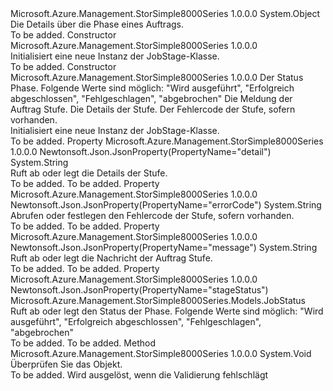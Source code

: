 <Type Name="JobStage" FullName="Microsoft.Azure.Management.StorSimple8000Series.Models.JobStage">
  <TypeSignature Language="C#" Value="public class JobStage" />
  <TypeSignature Language="ILAsm" Value=".class public auto ansi beforefieldinit JobStage extends System.Object" />
  <TypeSignature Language="DocId" Value="T:Microsoft.Azure.Management.StorSimple8000Series.Models.JobStage" />
  <TypeSignature Language="VB.NET" Value="Public Class JobStage" />
  <TypeSignature Language="F#" Value="type JobStage = class" />
  <AssemblyInfo>
    <AssemblyName>Microsoft.Azure.Management.StorSimple8000Series</AssemblyName>
    <AssemblyVersion>1.0.0.0</AssemblyVersion>
  </AssemblyInfo>
  <Base>
    <BaseTypeName>System.Object</BaseTypeName>
  </Base>
  <Interfaces />
  <Docs>
    <summary>
            Die Details über die Phase eines Auftrags.
            </summary>
    <remarks>To be added.</remarks>
  </Docs>
  <Members>
    <Member MemberName=".ctor">
      <MemberSignature Language="C#" Value="public JobStage ();" />
      <MemberSignature Language="ILAsm" Value=".method public hidebysig specialname rtspecialname instance void .ctor() cil managed" />
      <MemberSignature Language="DocId" Value="M:Microsoft.Azure.Management.StorSimple8000Series.Models.JobStage.#ctor" />
      <MemberSignature Language="VB.NET" Value="Public Sub New ()" />
      <MemberType>Constructor</MemberType>
      <AssemblyInfo>
        <AssemblyName>Microsoft.Azure.Management.StorSimple8000Series</AssemblyName>
        <AssemblyVersion>1.0.0.0</AssemblyVersion>
      </AssemblyInfo>
      <Parameters />
      <Docs>
        <summary>
            Initialisiert eine neue Instanz der JobStage-Klasse.
            </summary>
        <remarks>To be added.</remarks>
      </Docs>
    </Member>
    <Member MemberName=".ctor">
      <MemberSignature Language="C#" Value="public JobStage (Microsoft.Azure.Management.StorSimple8000Series.Models.JobStatus stageStatus, string message = null, string detail = null, string errorCode = null);" />
      <MemberSignature Language="ILAsm" Value=".method public hidebysig specialname rtspecialname instance void .ctor(valuetype Microsoft.Azure.Management.StorSimple8000Series.Models.JobStatus stageStatus, string message, string detail, string errorCode) cil managed" />
      <MemberSignature Language="DocId" Value="M:Microsoft.Azure.Management.StorSimple8000Series.Models.JobStage.#ctor(Microsoft.Azure.Management.StorSimple8000Series.Models.JobStatus,System.String,System.String,System.String)" />
      <MemberSignature Language="VB.NET" Value="Public Sub New (stageStatus As JobStatus, Optional message As String = null, Optional detail As String = null, Optional errorCode As String = null)" />
      <MemberSignature Language="F#" Value="new Microsoft.Azure.Management.StorSimple8000Series.Models.JobStage : Microsoft.Azure.Management.StorSimple8000Series.Models.JobStatus * string * string * string -&gt; Microsoft.Azure.Management.StorSimple8000Series.Models.JobStage" Usage="new Microsoft.Azure.Management.StorSimple8000Series.Models.JobStage (stageStatus, message, detail, errorCode)" />
      <MemberType>Constructor</MemberType>
      <AssemblyInfo>
        <AssemblyName>Microsoft.Azure.Management.StorSimple8000Series</AssemblyName>
        <AssemblyVersion>1.0.0.0</AssemblyVersion>
      </AssemblyInfo>
      <Parameters>
        <Parameter Name="stageStatus" Type="Microsoft.Azure.Management.StorSimple8000Series.Models.JobStatus" />
        <Parameter Name="message" Type="System.String" />
        <Parameter Name="detail" Type="System.String" />
        <Parameter Name="errorCode" Type="System.String" />
      </Parameters>
      <Docs>
        <param name="stageStatus">Der Status Phase. Folgende Werte sind möglich: "Wird ausgeführt", "Erfolgreich abgeschlossen", "Fehlgeschlagen", "abgebrochen"</param>
        <param name="message">Die Meldung der Auftrag Stufe.</param>
        <param name="detail">Die Details der Stufe.</param>
        <param name="errorCode">Der Fehlercode der Stufe, sofern vorhanden.</param>
        <summary>
            Initialisiert eine neue Instanz der JobStage-Klasse.
            </summary>
        <remarks>To be added.</remarks>
      </Docs>
    </Member>
    <Member MemberName="Detail">
      <MemberSignature Language="C#" Value="public string Detail { get; set; }" />
      <MemberSignature Language="ILAsm" Value=".property instance string Detail" />
      <MemberSignature Language="DocId" Value="P:Microsoft.Azure.Management.StorSimple8000Series.Models.JobStage.Detail" />
      <MemberSignature Language="VB.NET" Value="Public Property Detail As String" />
      <MemberSignature Language="F#" Value="member this.Detail : string with get, set" Usage="Microsoft.Azure.Management.StorSimple8000Series.Models.JobStage.Detail" />
      <MemberType>Property</MemberType>
      <AssemblyInfo>
        <AssemblyName>Microsoft.Azure.Management.StorSimple8000Series</AssemblyName>
        <AssemblyVersion>1.0.0.0</AssemblyVersion>
      </AssemblyInfo>
      <Attributes>
        <Attribute>
          <AttributeName>Newtonsoft.Json.JsonProperty(PropertyName="detail")</AttributeName>
        </Attribute>
      </Attributes>
      <ReturnValue>
        <ReturnType>System.String</ReturnType>
      </ReturnValue>
      <Docs>
        <summary>
            Ruft ab oder legt die Details der Stufe.
            </summary>
        <value>To be added.</value>
        <remarks>To be added.</remarks>
      </Docs>
    </Member>
    <Member MemberName="ErrorCode">
      <MemberSignature Language="C#" Value="public string ErrorCode { get; set; }" />
      <MemberSignature Language="ILAsm" Value=".property instance string ErrorCode" />
      <MemberSignature Language="DocId" Value="P:Microsoft.Azure.Management.StorSimple8000Series.Models.JobStage.ErrorCode" />
      <MemberSignature Language="VB.NET" Value="Public Property ErrorCode As String" />
      <MemberSignature Language="F#" Value="member this.ErrorCode : string with get, set" Usage="Microsoft.Azure.Management.StorSimple8000Series.Models.JobStage.ErrorCode" />
      <MemberType>Property</MemberType>
      <AssemblyInfo>
        <AssemblyName>Microsoft.Azure.Management.StorSimple8000Series</AssemblyName>
        <AssemblyVersion>1.0.0.0</AssemblyVersion>
      </AssemblyInfo>
      <Attributes>
        <Attribute>
          <AttributeName>Newtonsoft.Json.JsonProperty(PropertyName="errorCode")</AttributeName>
        </Attribute>
      </Attributes>
      <ReturnValue>
        <ReturnType>System.String</ReturnType>
      </ReturnValue>
      <Docs>
        <summary>
            Abrufen oder festlegen den Fehlercode der Stufe, sofern vorhanden.
            </summary>
        <value>To be added.</value>
        <remarks>To be added.</remarks>
      </Docs>
    </Member>
    <Member MemberName="Message">
      <MemberSignature Language="C#" Value="public string Message { get; set; }" />
      <MemberSignature Language="ILAsm" Value=".property instance string Message" />
      <MemberSignature Language="DocId" Value="P:Microsoft.Azure.Management.StorSimple8000Series.Models.JobStage.Message" />
      <MemberSignature Language="VB.NET" Value="Public Property Message As String" />
      <MemberSignature Language="F#" Value="member this.Message : string with get, set" Usage="Microsoft.Azure.Management.StorSimple8000Series.Models.JobStage.Message" />
      <MemberType>Property</MemberType>
      <AssemblyInfo>
        <AssemblyName>Microsoft.Azure.Management.StorSimple8000Series</AssemblyName>
        <AssemblyVersion>1.0.0.0</AssemblyVersion>
      </AssemblyInfo>
      <Attributes>
        <Attribute>
          <AttributeName>Newtonsoft.Json.JsonProperty(PropertyName="message")</AttributeName>
        </Attribute>
      </Attributes>
      <ReturnValue>
        <ReturnType>System.String</ReturnType>
      </ReturnValue>
      <Docs>
        <summary>
            Ruft ab oder legt die Nachricht der Auftrag Stufe.
            </summary>
        <value>To be added.</value>
        <remarks>To be added.</remarks>
      </Docs>
    </Member>
    <Member MemberName="StageStatus">
      <MemberSignature Language="C#" Value="public Microsoft.Azure.Management.StorSimple8000Series.Models.JobStatus StageStatus { get; set; }" />
      <MemberSignature Language="ILAsm" Value=".property instance valuetype Microsoft.Azure.Management.StorSimple8000Series.Models.JobStatus StageStatus" />
      <MemberSignature Language="DocId" Value="P:Microsoft.Azure.Management.StorSimple8000Series.Models.JobStage.StageStatus" />
      <MemberSignature Language="VB.NET" Value="Public Property StageStatus As JobStatus" />
      <MemberSignature Language="F#" Value="member this.StageStatus : Microsoft.Azure.Management.StorSimple8000Series.Models.JobStatus with get, set" Usage="Microsoft.Azure.Management.StorSimple8000Series.Models.JobStage.StageStatus" />
      <MemberType>Property</MemberType>
      <AssemblyInfo>
        <AssemblyName>Microsoft.Azure.Management.StorSimple8000Series</AssemblyName>
        <AssemblyVersion>1.0.0.0</AssemblyVersion>
      </AssemblyInfo>
      <Attributes>
        <Attribute>
          <AttributeName>Newtonsoft.Json.JsonProperty(PropertyName="stageStatus")</AttributeName>
        </Attribute>
      </Attributes>
      <ReturnValue>
        <ReturnType>Microsoft.Azure.Management.StorSimple8000Series.Models.JobStatus</ReturnType>
      </ReturnValue>
      <Docs>
        <summary>
            Ruft ab oder legt den Status der Phase. Folgende Werte sind möglich: "Wird ausgeführt", "Erfolgreich abgeschlossen", "Fehlgeschlagen", "abgebrochen"
            </summary>
        <value>To be added.</value>
        <remarks>To be added.</remarks>
      </Docs>
    </Member>
    <Member MemberName="Validate">
      <MemberSignature Language="C#" Value="public virtual void Validate ();" />
      <MemberSignature Language="ILAsm" Value=".method public hidebysig newslot virtual instance void Validate() cil managed" />
      <MemberSignature Language="DocId" Value="M:Microsoft.Azure.Management.StorSimple8000Series.Models.JobStage.Validate" />
      <MemberSignature Language="VB.NET" Value="Public Overridable Sub Validate ()" />
      <MemberSignature Language="F#" Value="abstract member Validate : unit -&gt; unit&#xA;override this.Validate : unit -&gt; unit" Usage="jobStage.Validate " />
      <MemberType>Method</MemberType>
      <AssemblyInfo>
        <AssemblyName>Microsoft.Azure.Management.StorSimple8000Series</AssemblyName>
        <AssemblyVersion>1.0.0.0</AssemblyVersion>
      </AssemblyInfo>
      <ReturnValue>
        <ReturnType>System.Void</ReturnType>
      </ReturnValue>
      <Parameters />
      <Docs>
        <summary>
            Überprüfen Sie das Objekt.
            </summary>
        <remarks>To be added.</remarks>
        <exception cref="T:Microsoft.Rest.ValidationException">
            Wird ausgelöst, wenn die Validierung fehlschlägt
            </exception>
      </Docs>
    </Member>
  </Members>
</Type>